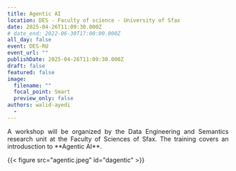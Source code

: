 ```yaml
---
title: Agentic AI
location: DES - Faculty of science - University of Sfax
date: 2025-04-26T11:09:30.000Z
# date_end: 2022-06-30T17:00:00.000Z
all_day: false
event: DES-RU
event_url: ""
publishDate: 2025-04-26T11:09:30.000Z
draft: false
featured: false
image:
  filename: ""
  focal_point: Smart
  preview_only: false
authors: walid-ayedi
  - 
---
```

<div style="text-align: justify">
A workshop will be organized by the Data Engineering and Semantics research unit at the Faculty of Sciences of Sfax. The training covers an introdusction to **Agentic AI**.</br>
</div>

 {{< figure src="agentic.jpeg" id="dagentic" >}}
